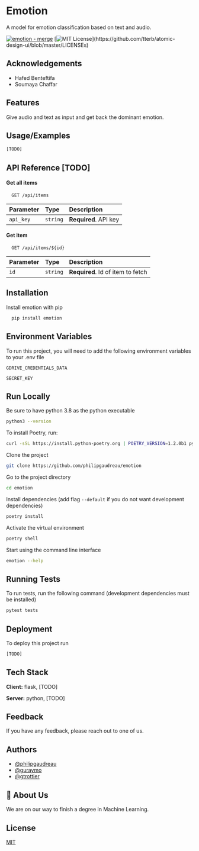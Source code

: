 # Emotion

A model for emotion classification based on text and audio.

[![emotion - merge](https://github.com/philipGaudreau/emotion/actions/workflows/merge.yml/badge.svg)](https://github.com/philipGaudreau/emotion/actions/workflows/merge.yml)
[![MIT License](https://img.shields.io/apm/l/atomic-design-ui.svg?)](https://github.com/tterb/atomic-design-ui/blob/master/LICENSEs)

## Acknowledgements

 - Hafed Benteftifa
 - Soumaya Chaffar

## Features

Give audio and text as input and get back the dominant emotion.

## Usage/Examples

```python
[TODO]
```

## API Reference [TODO]

#### Get all items

```http
  GET /api/items
```

| Parameter | Type     | Description                |
| :-------- | :------- | :------------------------- |
| `api_key` | `string` | **Required**. API key      |

#### Get item

```http
  GET /api/items/${id}
```

| Parameter | Type     | Description                       |
| :-------- | :------- | :-------------------------------- |
| `id`      | `string` | **Required**. Id of item to fetch |

## Installation

Install emotion with pip

```bash
  pip install emotion
```

## Environment Variables

To run this project, you will need to add the following environment variables to your .env file

`GDRIVE_CREDENTIALS_DATA`

`SECRET_KEY`

## Run Locally

Be sure to have python 3.8 as the python executable
```bash
python3 --version
```

To install Poetry, run:
```bash
curl -sSL https://install.python-poetry.org | POETRY_VERSION=1.2.0b1 python3 - --yes
```

Clone the project

```bash
git clone https://github.com/philipgaudreau/emotion
```

Go to the project directory

```bash
cd emotion
```

Install dependencies (add flag `--default` if you do not want development dependencies)

```bash
poetry install
```

Activate the virtual environment

```bash
poetry shell
```

Start using the command line interface

```bash
emotion --help
```

## Running Tests

To run tests, run the following command (development dependencies must be installed)

```bash
pytest tests
```

## Deployment

To deploy this project run

```bash
[TODO]
```

## Tech Stack

**Client:** flask, [TODO]

**Server:** python,  [TODO]
## Feedback

If you have any feedback, please reach out to one of us.


## Authors

- [@philipgaudreau](https://github.com/philipgaudreau)
- [@guraymo](https://github.com/guraymo)
- [@gtrottier](https://github.com/gtrottier)


## 🚀 About Us
We are on our way to finish a degree in Machine Learning.


## License

[MIT](https://choosealicense.com/licenses/mit/)


